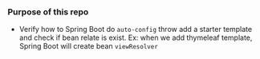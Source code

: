 ### Purpose of this repo

+ Verify how to Spring Boot do `auto-config` throw add a starter template and check if bean relate is exist. Ex: when we add thymeleaf template, Spring Boot will create bean `viewResolver`